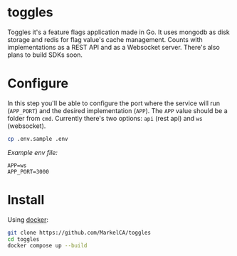 # toggles
Toggles it's a feature flags application made in Go. It uses mongodb as disk storage and redis for flag value's cache management. Counts with implementations as a REST API and as a Websocket server. There's also plans to build SDKs soon.

# Configure
In this step you'll be able to configure the port where the service will run (`APP_PORT`) and the desired implementation (`APP`). The `APP` value should be a folder from `cmd`. Currently there's two options: `api` (rest api) and `ws` (websocket). 
```bash
cp .env.sample .env
```
_Example env file:_
```env
APP=ws
APP_PORT=3000
```

# Install
Using [docker](https://docs.docker.com/desktop/):
```bash
git clone https://github.com/MarkelCA/toggles
cd toggles
docker compose up --build
```
